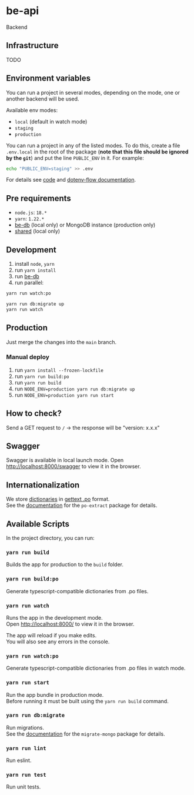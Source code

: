 # be-api

Backend

## Infrastructure

TODO

## Environment variables

You can run a project in several modes, depending on the mode, one or another backend will be used.

Available env modes:

- `local` (default in watch mode)
- `staging`
- `production`

You can run a project in any of the listed modes. To do this, create a file `.env.local` in the root of the package (**note that this file should be ignored by the `git`**) and put the line `PUBLIC_ENV` in it. For example:

```sh
echo "PUBLIC_ENV=staging" >> .env
```

For details see [code](src/constants/env.ts) and [dotenv-flow documentation](https://www.npmjs.com/package/dotenv-flow).

## Pre requirements

- `node.js`: `18.*`
- `yarn`: `1.22.*`
- [be-db](../be-db/README.md) (local only) or MongoDB instance (production only)
- [shared](../shared/README.md) (local only)

## Development

1. install `node`, `yarn`
2. run `yarn install`
3. run [be-db](../be-db/README.md)
4. run parallel:

```sh
yarn run watch:po
```

```sh
yarn run db:migrate up
yarn run watch
```

## Production

Just merge the changes into the `main` branch.

### Manual deploy

1. run `yarn install --frozen-lockfile`
2. run `yarn run build:po`
3. run `yarn run build`
4. run `NODE_ENV=production yarn run db:migrate up`
5. run `NODE_ENV=production yarn run start`

## How to check?

Send a GET request to `/` → the response will be "version: x.x.x"

## Swagger

Swagger is available in local launch mode.
Open [http://localhost:8000/swagger](http://localhost:8000/swagger) to view it in the browser.

## Internationalization

We store [dictionaries](dictionaries) in [gettext .po](https://www.gnu.org/software/gettext/) format.\
See the [documentation](https://www.npmjs.com/package/po-extract) for the `po-extract` package for details.

## Available Scripts

In the project directory, you can run:

### `yarn run build`

Builds the app for production to the `build` folder.

### `yarn run build:po`

Generate typescript-compatible dictionaries from .po files.

### `yarn run watch`

Runs the app in the development mode.\
Open [http://localhost:8000/](http://localhost:8000/) to view it in the browser.

The app will reload if you make edits.\
You will also see any errors in the console.

### `yarn run watch:po`

Generate typescript-compatible dictionaries from .po files in watch mode.

### `yarn run start`

Run the app bundle in production mode.\
Before running it must be built using the `yarn run build` command.

### `yarn run db:migrate`

Run migrations.\
See the [documentation](https://www.npmjs.com/package/migrate-mongo) for the `migrate-mongo` package for details.

### `yarn run lint`

Run eslint.

### `yarn run test`

Run unit tests.
